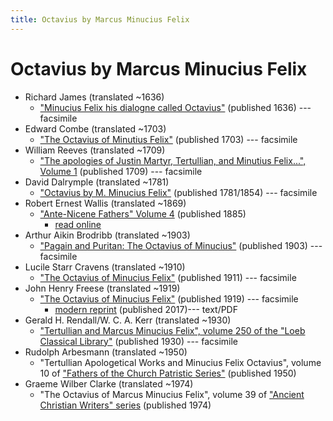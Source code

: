 ```yaml
---
title: Octavius by Marcus Minucius Felix
---
```


# Octavius by Marcus Minucius Felix

* Richard James (translated ~1636)
  * ["Minucius Felix his dialogne called Octavius"](https://books.google.com/books?id=REtnAAAAcAAJ) (published 1636) --- facsimile
* Edward Combe (translated ~1703)
  * ["The Octavius of Minutius Felix"](https://books.google.com/books?id=YhZlAAAAcAAJ) (published 1703) --- facsimile
* William Reeves (translated ~1709)
  * ["The apologies of Justin Martyr, Tertullian, and Minutius Felix...", Volume 1](https://archive.org/details/apologiesofjusti01reev) (published 1709) --- facsimile
* David Dalrymple (translated ~1781)
  * ["Octavius by M. Minucius Felix"](https://archive.org/details/octaviusadialog00feligoog) (published 1781/1854) --- facsimile
* Robert Ernest Wallis (translated ~1869)
  * ["Ante-Nicene Fathers" Volume 4](anf.html) (published 1885)
    * [read online](http://www.ccel.org/ccel/schaff/anf04.iv.i.html)
* Arthur Aikin Brodribb (translated ~1903)
  * ["Pagain and Puritan: The Octavius of Minucius"](https://archive.org/details/paganpuritanocta00minu) (published 1903) --- facsimile
* Lucile Starr Cravens (translated ~1910)
  * ["The Octavius of Minucius Felix"](https://archive.org/details/octaviusofminuci00crav) (published 1911) --- facsimile
* John Henry Freese (translated ~1919)
  * ["The Octavius of Minucius Felix"](https://archive.org/details/octaviusofminuci00minuiala) (published 1919) --- facsimile
    * [modern reprint](http://www.samizdat.qc.ca/cosmos/philo/PDFs/Octavius_EN_MF.pdf) (published 2017)--- text/PDF
* Gerald H. Rendall/W. C. A. Kerr (translated ~1930)
  * ["Tertullian and Marcus Minucius Felix", volume 250 of the "Loeb Classical Library"](https://archive.org/details/L250TertullianApologyMarcusMinuciusFelixDeSpectaculisOctavius) (published 1930) --- facsimile
* Rudolph Arbesmann (translated ~1950)
  * "Tertullian Apologetical Works and Minucius Felix Octavius", volume 10 of ["Fathers of the Church Patristic Series"](fathersofthechurch.html) (published 1950)
* Graeme Wilber Clarke (translated ~1974)
  * "The Octavius of Marcus Minucius Felix", volume 39 of ["Ancient Christian Writers" series](ancientchristianwriters.html) (published 1974)

